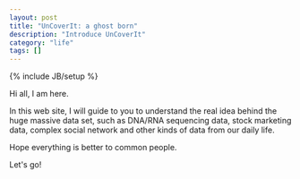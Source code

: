 ```yaml
---
layout: post
title: "UnCoverIt: a ghost born"
description: "Introduce UnCoverIt"
category: "life"
tags: []
---
```

{% include JB/setup %}

Hi all, I am here.

In this web site, I will guide to you to understand the real idea behind the huge massive data set, such as DNA/RNA sequencing data, stock marketing data, complex social network and other kinds of data from our daily life.

Hope everything is better to common people.

Let's go!

